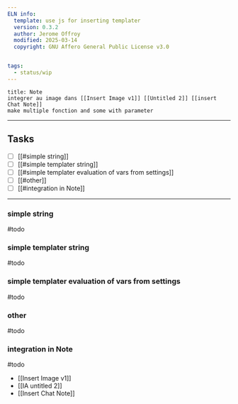 ```yaml
---
ELN info:
  template: use js for inserting templater
  version: 0.3.2
  author: Jerome Offroy
  modified: 2025-03-14
  copyright: GNU Affero General Public License v3.0


tags:
  - status/wip
---
```


````ad-note
title: Note
integrer au image dans [[Insert Image v1]] [[Untitled 2]] [[insert Chat Note]]
make multiple fonction and some with parameter 
````

---
## Tasks
- [ ] [[#simple string]] 
- [ ] [[#simple templater string]]
- [ ] [[#simple templater evaluation of vars from settings]]
- [ ] [[#other]]
- [ ] [[#integration in Note]]
---



### simple string
#todo


### simple templater string
#todo


### simple templater evaluation of vars from settings
#todo


### other
#todo


### integration in Note
#todo
- [[Insert Image v1]]
- [[IA untitled 2]]
- [[Insert Chat Note]]

